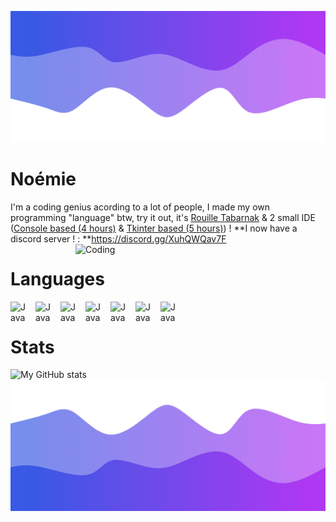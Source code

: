 ![HEADER](./header.png)
# Noémie
I'm a coding genius acording to a lot of people, I made my own programming "language" btw, try it out, it's [Rouille Tabarnak](https://github.com/Name-shitty-github-profile/rouille-tabarnak) & 2 small IDE ([Console based (4 hours)](https://github.com/Name-shitty-github-profile/4-hours-IDE) & [Tkinter based (5 hours)](https://github.com/Name-shitty-github-profile/5-hours-tkinter-IDE)) !
**I now have a discord server ! : **https://discord.gg/XuhQWQav7F
<img align="right" alt="Coding" width="400" src="https://media.giphy.com/media/3o7bu6rpK7GL2KWlO0/giphy.gif">
# Languages
<img align="left" alt="Java" width="30px" style="padding-right:10px;" src="https://devicons.railway.app/i/python.svg" />
<img align="left" alt="Java" width="30px" style="padding-right:10px;" src="https://cdn.jsdelivr.net/gh/devicons/devicon/icons/typescript/typescript-plain.svg" />
<img align="left" alt="Java" width="30px" style="padding-right:10px;" src="https://cdn.jsdelivr.net/gh/devicons/devicon/icons/javascript/javascript-plain.svg" />
<img align="left" alt="Java" width="30px" style="padding-right:10px;" src="https://cdn.jsdelivr.net/gh/devicons/devicon/icons/java/java-original.svg"/>
<img align="left" alt="Java" width="30px" style="padding-right:10px;" src="https://cdn.jsdelivr.net/gh/devicons/devicon/icons/linux/linux-original.svg" />
<img align="left" alt="Java" width="30px" style="padding-right:10px;" src="https://cdn.jsdelivr.net/gh/devicons/devicon/icons/html5/html5-plain.svg" />
<img align="left" alt="Java" width="30px" style="padding-right:10px;" src="https://cdn.jsdelivr.net/gh/devicons/devicon/icons/css3/css3-plain.svg" />
<br>

# Stats
![My GitHub stats](https://github-readme-stats.vercel.app/api?username=Name-shitty-github-profile&show_icons=true&theme=gruvbox)
![Footer](./footer.png)
